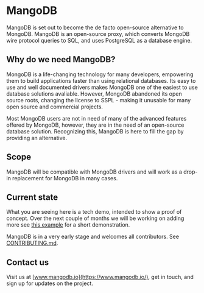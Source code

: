 # MangoDB

MangoDB is set out to become the de facto open-source alternative to MongoDB. MangoDB is an open-source proxy, which converts MongoDB wire protocol queries to SQL, and uses PostgreSQL as a database engine.

## Why do we need MangoDB?

MongoDB is a life-changing technology for many developers, empowering them to build applications faster than using relational databases. Its easy to use and well documented drivers makes MongoDB one of the easiest to use database solutions avaliable.
However, MongoDB abandoned its open source roots, changing the license to SSPL - making it unusable for many open source and commercial projects.

Most MongoDB users are not in need of many of the advanced features offered by MongoDB, however, they are in the need of an open-source database solution. Recognizing this, MangoDB is here to fill the gap by providing an alternative.

## Scope

MangoDB will be compatible with MongoDB drivers and will work as a drop-in replacement for MongoDB in many cases.

## Current state

What you are seeing here is a tech demo, intended to show a proof of concept. Over the next couple of months we will be working on adding more see [this example](https://github.com/MangoDB-io/example) for a short demonstration.

MangoDB is in a very early stage and welcomes all contributors.
See [CONTRIBUTING.md](CONTRIBUTING.md).

## Contact us

Visit us at [www.mangodb.io](https://www.mangodb.io/), get in touch, and sign up for updates on the project.
